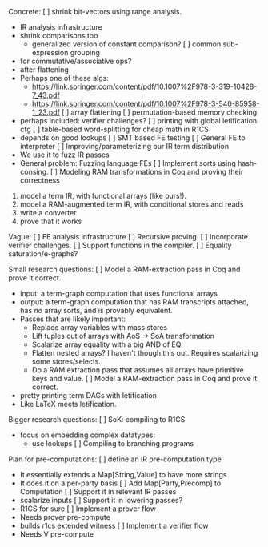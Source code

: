 Concrete:
[ ] shrink bit-vectors using range analysis.
  * IR analysis infrastructure
  * shrink comparisons too
    * generalized version of constant comparison?
[ ] common sub-expression grouping
  * for commutative/associative ops?
  * after flattening
  * Perhaps one of these algs:
    * https://link.springer.com/content/pdf/10.1007%2F978-3-319-10428-7_43.pdf
    * https://link.springer.com/content/pdf/10.1007%2F978-3-540-85958-1_23.pdf
[ ] array flattening
[ ] permutation-based memory checking
  * perhaps included: verifier challenges?
[ ] printing with global letification cfg
[ ] table-based word-splitting for cheap math in R1CS
  * depends on good lookups
[ ] SMT based FE testing
[ ] General FE to interpreter
[ ] Improving/parameterizing our IR term distribution
  * We use it to fuzz IR passes
  * General problem: Fuzzing language FEs
[ ] Implement sorts using hash-consing.
[ ] Modeling RAM transformations in Coq and proving their correctness
  1. model a term IR, with functional arrays (like ours!).
  2. model a RAM-augmented term IR, with conditional stores and reads
  3. write a converter
  4. prove that it works 

Vague:
[ ] FE analysis infrastructure
[ ] Recursive proving.
[ ] Incorporate verifier challenges.
[ ] Support functions in the compiler.
[ ] Equality saturation/e-graphs?


Small research questions:
[ ] Model a RAM-extraction pass in Coq and prove it correct.
  * input: a term-graph computation that uses functional arrays
  * output: a term-graph computation that has RAM transcripts attached, has
    *no* array sorts, and is provably equivalent.
  * Passes that are likely important:
    * Replace array variables with mass stores
    * Lift tuples out of arrays with AoS -> SoA transformation
    * Scalarize array equality with a big AND of EQ
    * Flatten nested arrays? I haven't though this out. Requires scalarizing some stores/selects.
    * Do a RAM extraction pass that assumes all arrays have primitive keys and value.
[ ] Model a RAM-extraction pass in Coq and prove it correct.
  * pretty printing term DAGs with letification
  * Like LaTeX meets letification.

Bigger research questions:
[ ] SoK: compiling to R1CS
  * focus on embedding complex datatypes:
    * use lookups
[ ] Compiling to branching programs


Plan for pre-computations:
[ ] define an IR pre-computation type
  * It essentially extends a Map[String,Value] to have more strings
  * It does it on a per-party basis
[ ] Add Map[Party,Precomp] to Computation
[ ] Support it in relevant IR passes
  * scalarize inputs
[ ] Support it in lowering passes?
  * R1CS for sure
[ ] Implement a prover flow
  * Needs prover pre-compute
  * builds r1cs extended witness
[ ] Implement a verifier flow
  * Needs V pre-compute
